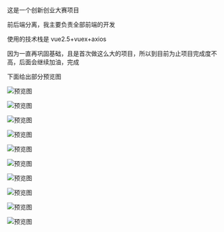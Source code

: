  这是一个创新创业大赛项目
 
 前后端分离，我主要负责全部前端的开发
 
 使用的技术栈是 vue2.5+vuex+axios
 
 因为一直再巩固基础，且是首次做这么大的项目，所以到目前为止项目完成度不高，后面会继续加油，完成
 
 下面给出部分预览图
 
 ![预览图](https://github.com/XianSheng-AI/2018_10_28-HT8/blob/master/see-img/1.png)
 
 
 ![预览图](https://github.com/XianSheng-AI/2018_10_28-HT8/blob/master/see-img/2.png)
 
 
 ![预览图](https://github.com/XianSheng-AI/2018_10_28-HT8/blob/master/see-img/3.png)
 
 
 ![预览图](https://github.com/XianSheng-AI/2018_10_28-HT8/blob/master/see-img/4.png)
 
 
 ![预览图](https://github.com/XianSheng-AI/2018_10_28-HT8/blob/master/see-img/5.png)
 
 
 ![预览图](https://github.com/XianSheng-AI/2018_10_28-HT8/blob/master/see-img/6.png)
 
 
 ![预览图](https://github.com/XianSheng-AI/2018_10_28-HT8/blob/master/see-img/7.png)
 
 
 ![预览图](https://github.com/XianSheng-AI/2018_10_28-HT8/blob/master/see-img/8.png)
 
 
 ![预览图](https://github.com/XianSheng-AI/2018_10_28-HT8/blob/master/see-img/9.png)
 
 
 ![预览图](https://github.com/XianSheng-AI/2018_10_28-HT8/blob/master/see-img/10.png)
 
